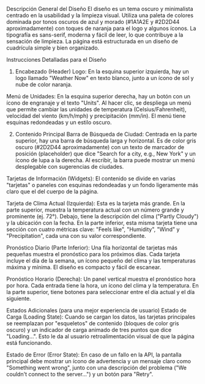 Descripción General del Diseño
El diseño es un tema oscuro y minimalista centrado en la usabilidad y la limpieza visual. Utiliza una paleta de colores dominada por tonos oscuros de azul y morado (#1A1A2E y #2D2D44 aproximadamente) con toques de naranja para el logo y algunos íconos. La tipografía es sans-serif, moderna y fácil de leer, lo que contribuye a la sensación de limpieza. La página está estructurada en un diseño de cuadrícula simple y bien organizado.

Instrucciones Detalladas para el Diseño
1. Encabezado (Header)
Logo: En la esquina superior izquierda, hay un logo llamado "Weather Now" en texto blanco, junto a un ícono de sol y nube de color naranja.

Menú de Unidades: En la esquina superior derecha, hay un botón con un ícono de engranaje y el texto "Units". Al hacer clic, se despliega un menú que permite cambiar las unidades de temperatura (Celsius/Fahrenheit), velocidad del viento (km/h/mph) y precipitación (mm/in). El menú tiene esquinas redondeadas y un estilo oscuro.

2. Contenido Principal
Barra de Búsqueda de Ciudad: Centrada en la parte superior, hay una barra de búsqueda larga y horizontal. Es de color gris oscuro (#2D2D44 aproximadamente) con un texto de marcador de posición (placeholder) que dice "Search for a city, e.g., New York" y un ícono de lupa a la derecha. Al escribir, la barra puede mostrar un menú desplegable con sugerencias de ciudades.

Tarjetas de Información (Widgets): El contenido se divide en varias "tarjetas" o paneles con esquinas redondeadas y un fondo ligeramente más claro que el del cuerpo de la página.

Tarjeta de Clima Actual (Izquierda): Esta es la tarjeta más grande. En la parte superior, muestra la temperatura actual con un número grande y prominente (ej. 72°). Debajo, tiene la descripción del clima ("Partly Cloudy") y la ubicación con la fecha. En la parte inferior, esta misma tarjeta tiene una sección con cuatro métricas clave: "Feels like", "Humidity", "Wind" y "Precipitation", cada una con su valor correspondiente.

Pronóstico Diario (Parte Inferior): Una fila horizontal de tarjetas más pequeñas muestra el pronóstico para los próximos días. Cada tarjeta incluye el día de la semana, un ícono pequeño del clima y las temperaturas máxima y mínima. El diseño es compacto y fácil de escanear.

Pronóstico Horario (Derecha): Un panel vertical muestra el pronóstico hora por hora. Cada entrada tiene la hora, un ícono del clima y la temperatura. En la parte superior, tiene botones para seleccionar entre el día actual y el día siguiente.

Estados Adicionales (para una mejor experiencia de usuario)
Estado de Carga (Loading State): Cuando se cargan los datos, las tarjetas principales se reemplazan por "esqueletos" de contenido (bloques de color gris oscuro) y un indicador de carga animado de tres puntos que dice "Loading...". Esto le da al usuario retroalimentación visual de que la página está funcionando.

Estado de Error (Error State): En caso de un fallo en la API, la pantalla principal debe mostrar un ícono de advertencia y un mensaje claro como "Something went wrong", junto con una descripción del problema ("We couldn't connect to the server...") y un botón para "Retry".

